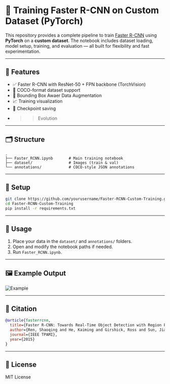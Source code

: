 
# 🚀 Training Faster R-CNN on Custom Dataset (PyTorch)

This repository provides a complete pipeline to train [Faster R-CNN](https://arxiv.org/abs/1506.01497) using **PyTorch** on a **custom dataset**. The notebook includes dataset loading, model setup, training, and evaluation — all built for flexibility and fast experimentation.

---

## 🧠 Features

- ✅ Faster R-CNN with ResNet-50 + FPN backbone (TorchVision)
- 🧾 COCO-format dataset support
- 🧪 Bounding Box Awaer Data Augmentation
- 📈 Training visualization
- 💾 Checkpoint saving
- >> Evolution  

---

## 🗂️ Structure

```
.
├── Faster_RCNN.ipynb       # Main training notebook
├── dataset/                # Images (train & val)
└── annotations/            # COCO-style JSON annotations
```

---

## 🔧 Setup

```bash
git clone https://github.com/yourusername/Faster-RCNN-Custom-Training.git
cd Faster-RCNN-Custom-Training
pip install -r requirements.txt
```

---

## 🚀 Usage

1. Place your data in the `dataset/` and `annotations/` folders.
2. Open and modify the notebook paths if needed.
3. Run `Faster_RCNN.ipynb`.

---

## 🖼️ Example Output

![Example](assets/example.png)

---

## 📄 Citation

```bibtex
@article{fasterrcnn,
  title={Faster R-CNN: Towards Real-Time Object Detection with Region Proposal Networks},
  author={Ren, Shaoqing and He, Kaiming and Girshick, Ross and Sun, Jian},
  journal={IEEE TPAMI},
  year={2015}
}
```

---

## 📜 License

MIT License
